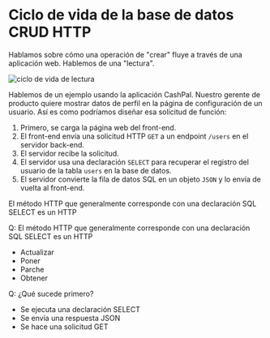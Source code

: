 # Ciclo de vida de la base de datos CRUD HTTP

Hablamos sobre cómo una operación de "crear" fluye a través de una aplicación web. Hablemos de una "lectura".

![ciclo de vida de lectura](https://storage.googleapis.com/qvault-webapp-dynamic-assets/course_assets/KTDQGy1.png)

Hablemos de un ejemplo usando la aplicación CashPal. Nuestro gerente de producto quiere mostrar datos de perfil en la página de configuración de un usuario. Así es como podríamos diseñar esa solicitud de función:

1. Primero, se carga la página web del front-end.
2. El front-end envía una solicitud HTTP `GET` a un endpoint `/users` en el servidor back-end.
3. El servidor recibe la solicitud.
4. El servidor usa una declaración `SELECT` para recuperar el registro del usuario de la tabla `users` en la base de datos.
5. El servidor convierte la fila de datos SQL en un objeto `JSON` y lo envía de vuelta al front-end.

El método HTTP que generalmente corresponde con una declaración SQL SELECT es un HTTP

Q: El método HTTP que generalmente corresponde con una declaración SQL SELECT es un HTTP

- Actualizar
- Poner
- Parche
- Obtener

Q: ¿Qué sucede primero?

- Se ejecuta una declaración SELECT
- Se envía una respuesta JSON
- Se hace una solicitud GET
